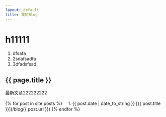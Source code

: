```yaml
---
layout: default
title: 我的Blog
---
```


# h11111

1. dfsafa
2. 2sdafsadfa
3. 3dfadsfsad


## {{ page.title }}

最新文章222222222

{% for post in site.posts %}
　1. {{ post.date | date_to_string }} [{{ post.title }}](/blog{{ post.url }})
{% endfor %}


